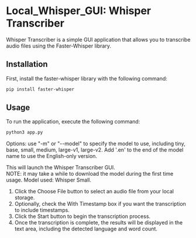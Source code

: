 # Local_Whisper_GUI: Whisper Transcriber
Whisper Transcriber is a simple GUI application that allows you to transcribe audio files using the Faster-Whisper library.

## Installation
First, install the faster-whisper library with the following command:
```bash
pip install faster-whisper
```

## Usage
To run the application, execute the following command:
```bash
python3 app.py
```
Options: use "-m" or "--model" to specify the model to use, including tiny, base, small, medium, large-v1, large-v2. Add '.en' to the end of the model name to use the English-only version.  

This will launch the Whisper Transcriber GUI.  
NOTE: it may take a while to download the model during the first time usage. Model used: Whisper Small.  

1. Click the Choose File button to select an audio file from your local storage.  
2. Optionally, check the With Timestamp box if you want the transcription to include timestamps.  
3. Click the Start button to begin the transcription process.  
4. Once the transcription is complete, the results will be displayed in the text area, including the detected language and word count.  

